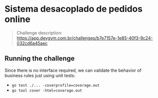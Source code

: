 # Sistema desacoplado de pedidos online

> Challenge description: https://app.devgym.com.br/challenges/b7e7157e-1e85-40f3-9c24-032cd6a45aec

## Running the challenge

Since there is no interface required, we can validate the behavior of business rules just using unit tests:

- `go test ./... -coverprofile=coverage.out`
- `go tool cover -html=coverage.out`
